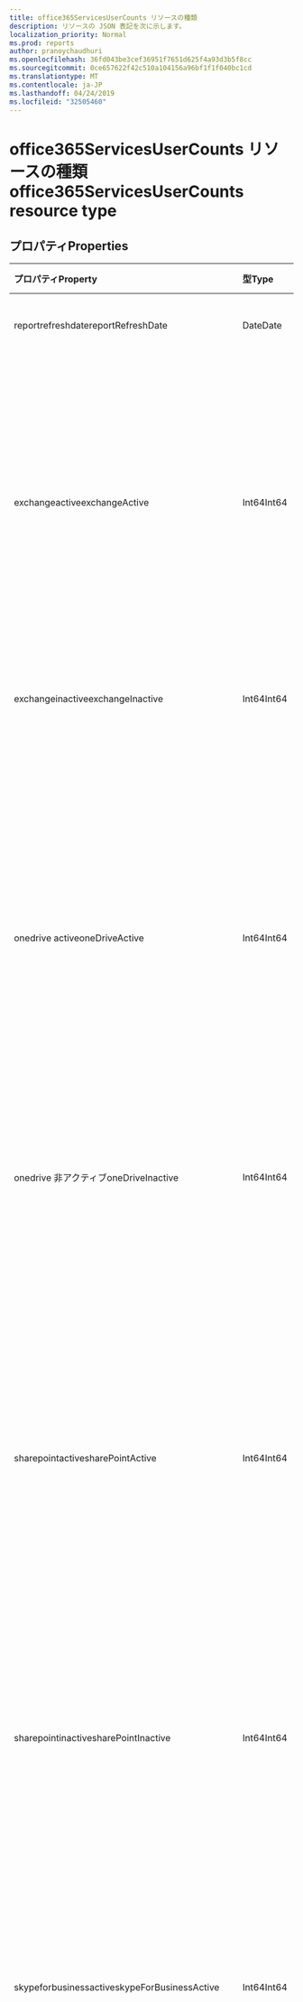 ```yaml
---
title: office365ServicesUserCounts リソースの種類
description: リソースの JSON 表記を次に示します。
localization_priority: Normal
ms.prod: reports
author: pranoychaudhuri
ms.openlocfilehash: 36fd043be3cef36951f7651d625f4a93d3b5f8cc
ms.sourcegitcommit: 0ce657622f42c510a104156a96bf1f1f040bc1cd
ms.translationtype: MT
ms.contentlocale: ja-JP
ms.lasthandoff: 04/24/2019
ms.locfileid: "32505460"
---
```

# <a name="office365servicesusercounts-resource-type"></a><span data-ttu-id="88695-103">office365ServicesUserCounts リソースの種類</span><span class="sxs-lookup"><span data-stu-id="88695-103">office365ServicesUserCounts resource type</span></span>

## <a name="properties"></a><span data-ttu-id="88695-104">プロパティ</span><span class="sxs-lookup"><span data-stu-id="88695-104">Properties</span></span>

| <span data-ttu-id="88695-105">プロパティ</span><span class="sxs-lookup"><span data-stu-id="88695-105">Property</span></span>                 | <span data-ttu-id="88695-106">型</span><span class="sxs-lookup"><span data-stu-id="88695-106">Type</span></span>   | <span data-ttu-id="88695-107">説明</span><span class="sxs-lookup"><span data-stu-id="88695-107">Description</span></span>                              |
| :----------------------- | :----- | ---------------------------------------- |
| <span data-ttu-id="88695-108">reportrefreshdate</span><span class="sxs-lookup"><span data-stu-id="88695-108">reportRefreshDate</span></span>        | <span data-ttu-id="88695-109">Date</span><span class="sxs-lookup"><span data-stu-id="88695-109">Date</span></span>   | <span data-ttu-id="88695-110">コンテンツの最新の日付。</span><span class="sxs-lookup"><span data-stu-id="88695-110">The latest date of the content.</span></span>          |
| <span data-ttu-id="88695-111">exchangeactive</span><span class="sxs-lookup"><span data-stu-id="88695-111">exchangeActive</span></span>           | <span data-ttu-id="88695-112">Int64</span><span class="sxs-lookup"><span data-stu-id="88695-112">Int64</span></span>  | <span data-ttu-id="88695-113">Exchange 上のアクティブなユーザーの数。</span><span class="sxs-lookup"><span data-stu-id="88695-113">The number of active users on Exchange.</span></span> <span data-ttu-id="88695-114">電子メールを読んだり、送信したりできるユーザーは、アクティブなユーザーであると見なされます。</span><span class="sxs-lookup"><span data-stu-id="88695-114">Any user who can read and send email is considered an active user.</span></span> |
| <span data-ttu-id="88695-115">exchangeinactive</span><span class="sxs-lookup"><span data-stu-id="88695-115">exchangeInactive</span></span>         | <span data-ttu-id="88695-116">Int64</span><span class="sxs-lookup"><span data-stu-id="88695-116">Int64</span></span>  | <span data-ttu-id="88695-117">Exchange 上の非アクティブなユーザーの数。</span><span class="sxs-lookup"><span data-stu-id="88695-117">The number of inactive users on Exchange.</span></span> |
| <span data-ttu-id="88695-118">onedrive active</span><span class="sxs-lookup"><span data-stu-id="88695-118">oneDriveActive</span></span>           | <span data-ttu-id="88695-119">Int64</span><span class="sxs-lookup"><span data-stu-id="88695-119">Int64</span></span>  | <span data-ttu-id="88695-120">OneDrive 上のアクティブなユーザーの数。</span><span class="sxs-lookup"><span data-stu-id="88695-120">The number of active users on OneDrive.</span></span> <span data-ttu-id="88695-121">ファイルを表示または編集したユーザー、内部または外部の共有ファイル、または同期したファイルは、アクティブなユーザーと見なされます。</span><span class="sxs-lookup"><span data-stu-id="88695-121">Any user who viewed or edited files, shared files internally or externally, or synced files is considered an active user.</span></span> |
| <span data-ttu-id="88695-122">onedrive 非アクティブ</span><span class="sxs-lookup"><span data-stu-id="88695-122">oneDriveInactive</span></span>         | <span data-ttu-id="88695-123">Int64</span><span class="sxs-lookup"><span data-stu-id="88695-123">Int64</span></span>  | <span data-ttu-id="88695-124">OneDrive 上の非アクティブなユーザーの数。</span><span class="sxs-lookup"><span data-stu-id="88695-124">The number of inactive users on OneDrive.</span></span> |
| <span data-ttu-id="88695-125">sharepointactive</span><span class="sxs-lookup"><span data-stu-id="88695-125">sharePointActive</span></span>         | <span data-ttu-id="88695-126">Int64</span><span class="sxs-lookup"><span data-stu-id="88695-126">Int64</span></span>  | <span data-ttu-id="88695-127">SharePoint 上のアクティブなユーザーの数。</span><span class="sxs-lookup"><span data-stu-id="88695-127">The number of active users on SharePoint.</span></span> <span data-ttu-id="88695-128">ファイルを表示または編集したユーザー、内部または外部の共有ファイル、同期したファイル、または SharePoint ページを表示したユーザーは、アクティブなユーザーであると見なされます。</span><span class="sxs-lookup"><span data-stu-id="88695-128">Any user who viewed or edited files, shared files internally or externally, synced files, or viewed SharePoint pages is considered an active user.</span></span> |
| <span data-ttu-id="88695-129">sharepointinactive</span><span class="sxs-lookup"><span data-stu-id="88695-129">sharePointInactive</span></span>       | <span data-ttu-id="88695-130">Int64</span><span class="sxs-lookup"><span data-stu-id="88695-130">Int64</span></span>  | <span data-ttu-id="88695-131">SharePoint 上の非アクティブなユーザーの数。</span><span class="sxs-lookup"><span data-stu-id="88695-131">The number of inactive users on SharePoint.</span></span> |
| <span data-ttu-id="88695-132">skypeforbusinessactive</span><span class="sxs-lookup"><span data-stu-id="88695-132">skypeForBusinessActive</span></span>   | <span data-ttu-id="88695-133">Int64</span><span class="sxs-lookup"><span data-stu-id="88695-133">Int64</span></span>  | <span data-ttu-id="88695-134">Skype for business 上のアクティブなユーザーの数。</span><span class="sxs-lookup"><span data-stu-id="88695-134">The number of active users on Skype For Business.</span></span> <span data-ttu-id="88695-135">電話会議に参加している、またはピアツーピアセッションに参加しているユーザーは、アクティブなユーザーと見なされます。</span><span class="sxs-lookup"><span data-stu-id="88695-135">Any user who organized or participated in conferences, or joined peer-to-peer sessions is considered an active user.</span></span> |
| <span data-ttu-id="88695-136">skypeforbusinessinactive</span><span class="sxs-lookup"><span data-stu-id="88695-136">skypeForBusinessInactive</span></span> | <span data-ttu-id="88695-137">Int64</span><span class="sxs-lookup"><span data-stu-id="88695-137">Int64</span></span>  | <span data-ttu-id="88695-138">Skype for business で使用されていないユーザーの数。</span><span class="sxs-lookup"><span data-stu-id="88695-138">The number of inactive users on Skype For Business.</span></span> |
| <span data-ttu-id="88695-139">yammerActive</span><span class="sxs-lookup"><span data-stu-id="88695-139">yammerActive</span></span>             | <span data-ttu-id="88695-140">Int64</span><span class="sxs-lookup"><span data-stu-id="88695-140">Int64</span></span>  | <span data-ttu-id="88695-141">Yammer のアクティブなユーザーの数。</span><span class="sxs-lookup"><span data-stu-id="88695-141">The number of active users on Yammer.</span></span> <span data-ttu-id="88695-142">メッセージを投稿、閲覧、またはそのようにすることができるユーザーは、アクティブなユーザーと見なされます。</span><span class="sxs-lookup"><span data-stu-id="88695-142">Any user who can post, read, or like messages is considered an active user.</span></span> |
| <span data-ttu-id="88695-143">yammerInactive</span><span class="sxs-lookup"><span data-stu-id="88695-143">yammerInactive</span></span>           | <span data-ttu-id="88695-144">Int64</span><span class="sxs-lookup"><span data-stu-id="88695-144">Int64</span></span>  | <span data-ttu-id="88695-145">Yammer の非アクティブユーザーの数。</span><span class="sxs-lookup"><span data-stu-id="88695-145">The number of inactive users on Yammer.</span></span>  |
| <span data-ttu-id="88695-146">teamsactive</span><span class="sxs-lookup"><span data-stu-id="88695-146">teamsActive</span></span>              | <span data-ttu-id="88695-147">Int64</span><span class="sxs-lookup"><span data-stu-id="88695-147">Int64</span></span>  | <span data-ttu-id="88695-148">Microsoft Teams のアクティブなユーザーの数。</span><span class="sxs-lookup"><span data-stu-id="88695-148">The number of active users on Microsoft Teams.</span></span> <span data-ttu-id="88695-149">チームチャネルでメッセージを投稿したユーザー、プライベートチャットセッションでメッセージを送信したユーザー、または会議または通話に参加したユーザーは、アクティブなユーザーであると見なされます。</span><span class="sxs-lookup"><span data-stu-id="88695-149">Any user who posted messages in team channels, sent messages in private chat sessions, or participated in meetings or calls is considered an active user.</span></span> |
| <span data-ttu-id="88695-150">teamsinactive</span><span class="sxs-lookup"><span data-stu-id="88695-150">teamsInactive</span></span>            | <span data-ttu-id="88695-151">Int64</span><span class="sxs-lookup"><span data-stu-id="88695-151">Int64</span></span>  | <span data-ttu-id="88695-152">Microsoft Teams の非アクティブなユーザーの数。</span><span class="sxs-lookup"><span data-stu-id="88695-152">The number of inactive users on Microsoft Teams.</span></span>     |
| <span data-ttu-id="88695-153">office365Active</span><span class="sxs-lookup"><span data-stu-id="88695-153">office365Active</span></span>          | <span data-ttu-id="88695-154">Int64</span><span class="sxs-lookup"><span data-stu-id="88695-154">Int64</span></span>  | <span data-ttu-id="88695-155">Office 365 上のアクティブユーザーの数。</span><span class="sxs-lookup"><span data-stu-id="88695-155">The number of active users on Office 365.</span></span>   |
| <span data-ttu-id="88695-156">office365Inactive</span><span class="sxs-lookup"><span data-stu-id="88695-156">office365Inactive</span></span>        | <span data-ttu-id="88695-157">Int64</span><span class="sxs-lookup"><span data-stu-id="88695-157">Int64</span></span>  | <span data-ttu-id="88695-158">Office 365 の非アクティブなユーザーの数。</span><span class="sxs-lookup"><span data-stu-id="88695-158">The number of inactive users on Office 365.</span></span>     |
| <span data-ttu-id="88695-159">reportperiod</span><span class="sxs-lookup"><span data-stu-id="88695-159">reportPeriod</span></span>             | <span data-ttu-id="88695-160">String</span><span class="sxs-lookup"><span data-stu-id="88695-160">String</span></span> | <span data-ttu-id="88695-161">レポートの対象となる日数を指定します。</span><span class="sxs-lookup"><span data-stu-id="88695-161">The number of days the report covers.</span></span>    |

## <a name="json-representation"></a><span data-ttu-id="88695-162">JSON 表記</span><span class="sxs-lookup"><span data-stu-id="88695-162">JSON representation</span></span>

<span data-ttu-id="88695-163">リソースの JSON 表記を次に示します。</span><span class="sxs-lookup"><span data-stu-id="88695-163">The following is a JSON representation of the resource.</span></span>

<!-- {
  "blockType": "resource",
  "@odata.type": "microsoft.graph.office365ServicesUserCounts"
} -->

```json
{
  "reportRefreshDate": "Date", 
  "exchangeActive": 1024, 
  "exchangeInactive": 1024, 
  "oneDriveActive": 1024, 
  "oneDriveInactive": 1024, 
  "sharePointActive": 1024, 
  "sharePointInactive": 1024, 
  "skypeForBusinessActive": 1024, 
  "skypeForBusinessInactive": 1024, 
  "yammerActive": 1024, 
  "yammerInactive": 1024, 
  "teamsActive": 1024, 
  "teamsInactive": 1024, 
  "office365Active": 1024,
  "office365Inactive": 1024,
  "reportPeriod": "String"
}
```
